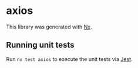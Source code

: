 # axios

This library was generated with [Nx](https://nx.dev).

## Running unit tests

Run `nx test axios` to execute the unit tests via [Jest](https://jestjs.io).
